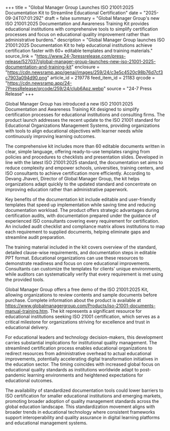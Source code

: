 +++
title = "Global Manager Group Launches ISO 21001:2025 Documentation Kit to Streamline Educational Certification"
date = "2025-09-24T07:01:29Z"
draft = false
summary = "Global Manager Group's new ISO 21001:2025 Documentation and Awareness Training Kit provides educational institutions with comprehensive tools to simplify certification processes and focus on educational quality improvement rather than administrative burdens."
description = "Global Manager Group launches ISO 21001:2025 Documentation Kit to help educational institutions achieve certification faster with 60+ editable templates and training materials."
source_link = "https://www.24-7pressrelease.com/press-release/527037/global-manager-group-launches-new-iso-21001-2025-documentation-and-training-kit"
enclosure = "https://cdn.newsramp.app/genai/images/259/24/c3e5c4520c98b76d7cf3c7903a094d90.png"
article_id = 219778
feed_item_id = 21183
qrcode = "https://cdn.newsramp.app/24-7PressRelease/qrcode/259/24/club6Apz.webp"
source = "24-7 Press Release"
+++

<p>Global Manager Group has introduced a new ISO 21001:2025 Documentation and Awareness Training Kit designed to simplify certification processes for educational institutions and consulting firms. The product launch addresses the recent update to the ISO 21001 standard for Educational Organizations Management Systems, providing organizations with tools to align educational objectives with learner needs while continuously improving learning outcomes.</p><p>The comprehensive kit includes more than 60 editable documents written in clear, simple language, offering ready-to-use templates ranging from policies and procedures to checklists and presentation slides. Developed in line with the latest ISO 21001:2025 standard, the documentation set aims to reduce complexity and empower schools, universities, training centers, and ISO consultants to achieve certification more efficiently. According to Devang Jhaveri, Director of Global Manager Group, the kit helps organizations adapt quickly to the updated standard and concentrate on improving education rather than administrative paperwork.</p><p>Key benefits of the documentation kit include editable and user-friendly templates that speed up implementation while saving time and reducing documentation workload. The product offers strategic advantages during certification audits, with documentation prepared under the guidance of experienced ISO consultants covering every requirement for certification. An included audit checklist and compliance matrix allows institutions to map each requirement to supplied documents, helping eliminate gaps and streamline audit preparation.</p><p>The training material included in the kit covers overview of the standard, detailed clause-wise requirements, and documentation steps in editable PPT format. Educational organizations can use these resources to demonstrate readiness and focus on core educational improvements. Consultants can customize the templates for clients' unique environments, while auditors can systematically verify that every requirement is met using the provided tools.</p><p>Global Manager Group offers a free demo of the ISO 21001:2025 Kit, allowing organizations to review contents and sample documents before purchase. Complete information about the product is available at <a href="https://www.globalmanagergroup.com/Products/iso-21001-documents-manual-training.htm" rel="nofollow" target="_blank">https://www.globalmanagergroup.com/Products/iso-21001-documents-manual-training.htm</a>. The kit represents a significant resource for educational institutions seeking ISO 21001 certification, which serves as a critical milestone for organizations striving for excellence and trust in educational delivery.</p><p>For educational leaders and technology decision-makers, this development carries substantial implications for institutional quality management. The streamlined certification process enables educational organizations to redirect resources from administrative overhead to actual educational improvements, potentially accelerating digital transformation initiatives in the education sector. The timing coincides with increased global focus on educational quality standards as institutions worldwide adapt to post-pandemic learning environments and heightened expectations for educational outcomes.</p><p>The availability of standardized documentation tools could lower barriers to ISO certification for smaller educational institutions and emerging markets, promoting broader adoption of quality management standards across the global education landscape. This standardization movement aligns with broader trends in educational technology where consistent frameworks support interoperability and quality assurance in digital learning platforms and educational management systems.</p>